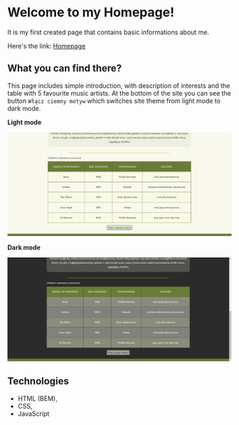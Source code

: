 # Welcome to my Homepage!
It is my first created page that contains basic informations about me.

Here's the link: [Homepage](https://weronikabrozek.github.io/homepage/)

## What you can find there?
This page includes simple introduction, with description of interests and the table with 5 favourite music artists.
At the bottom of the site you can see the button `Włącz ciemny motyw` which switches site theme from light mode to dark mode.

__Light mode__

![light mode](images/lightMode.png)

__Dark mode__

![dark mode](images/darkMode.png)

## Technologies
* HTML (BEM),
* CSS,
* JavaScript